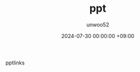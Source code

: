 ﻿---
title: ppt
author: unwoo52
date: 2024-07-30 00:00:00 +09:00
categories: [Unity]
tags: [Unity, PPT]
---

pptlinks
